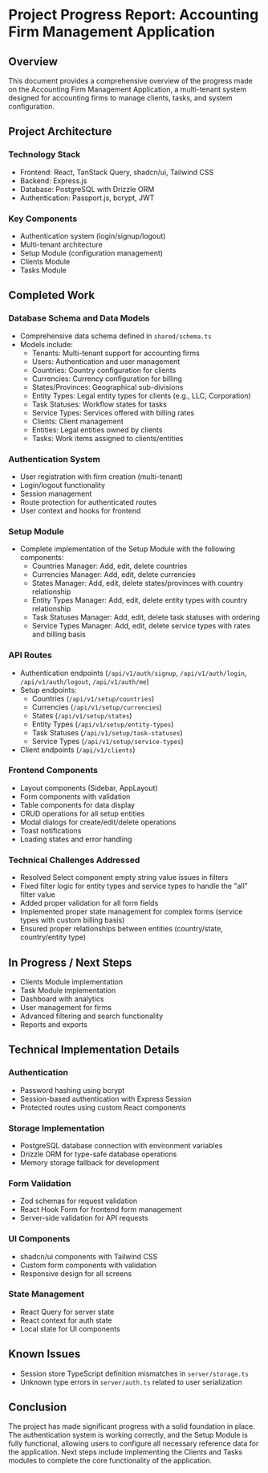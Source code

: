 # Project Progress Report: Accounting Firm Management Application

## Overview
This document provides a comprehensive overview of the progress made on the Accounting Firm Management Application, a multi-tenant system designed for accounting firms to manage clients, tasks, and system configuration.

## Project Architecture

### Technology Stack
- Frontend: React, TanStack Query, shadcn/ui, Tailwind CSS
- Backend: Express.js
- Database: PostgreSQL with Drizzle ORM
- Authentication: Passport.js, bcrypt, JWT

### Key Components
- Authentication system (login/signup/logout)
- Multi-tenant architecture
- Setup Module (configuration management)
- Clients Module
- Tasks Module

## Completed Work

### Database Schema and Data Models
- Comprehensive data schema defined in `shared/schema.ts`
- Models include:
  - Tenants: Multi-tenant support for accounting firms
  - Users: Authentication and user management
  - Countries: Country configuration for clients
  - Currencies: Currency configuration for billing
  - States/Provinces: Geographical sub-divisions
  - Entity Types: Legal entity types for clients (e.g., LLC, Corporation)
  - Task Statuses: Workflow states for tasks
  - Service Types: Services offered with billing rates
  - Clients: Client management
  - Entities: Legal entities owned by clients
  - Tasks: Work items assigned to clients/entities

### Authentication System
- User registration with firm creation (multi-tenant)
- Login/logout functionality
- Session management
- Route protection for authenticated routes
- User context and hooks for frontend

### Setup Module
- Complete implementation of the Setup Module with the following components:
  - Countries Manager: Add, edit, delete countries
  - Currencies Manager: Add, edit, delete currencies
  - States Manager: Add, edit, delete states/provinces with country relationship
  - Entity Types Manager: Add, edit, delete entity types with country relationship
  - Task Statuses Manager: Add, edit, delete task statuses with ordering
  - Service Types Manager: Add, edit, delete service types with rates and billing basis

### API Routes
- Authentication endpoints (`/api/v1/auth/signup`, `/api/v1/auth/login`, `/api/v1/auth/logout`, `/api/v1/auth/me`)
- Setup endpoints:
  - Countries (`/api/v1/setup/countries`)
  - Currencies (`/api/v1/setup/currencies`)
  - States (`/api/v1/setup/states`)
  - Entity Types (`/api/v1/setup/entity-types`)
  - Task Statuses (`/api/v1/setup/task-statuses`)
  - Service Types (`/api/v1/setup/service-types`)
- Client endpoints (`/api/v1/clients`)

### Frontend Components
- Layout components (Sidebar, AppLayout)
- Form components with validation
- Table components for data display
- CRUD operations for all setup entities
- Modal dialogs for create/edit/delete operations
- Toast notifications
- Loading states and error handling

### Technical Challenges Addressed
- Resolved Select component empty string value issues in filters
- Fixed filter logic for entity types and service types to handle the "all" filter value
- Added proper validation for all form fields
- Implemented proper state management for complex forms (service types with custom billing basis)
- Ensured proper relationships between entities (country/state, country/entity type)

## In Progress / Next Steps
- Clients Module implementation
- Task Module implementation
- Dashboard with analytics
- User management for firms
- Advanced filtering and search functionality
- Reports and exports

## Technical Implementation Details

### Authentication
- Password hashing using bcrypt
- Session-based authentication with Express Session
- Protected routes using custom React components

### Storage Implementation
- PostgreSQL database connection with environment variables
- Drizzle ORM for type-safe database operations
- Memory storage fallback for development

### Form Validation
- Zod schemas for request validation
- React Hook Form for frontend form management
- Server-side validation for API requests

### UI Components
- shadcn/ui components with Tailwind CSS
- Custom form components with validation
- Responsive design for all screens

### State Management
- React Query for server state
- React context for auth state
- Local state for UI components

## Known Issues
- Session store TypeScript definition mismatches in `server/storage.ts`
- Unknown type errors in `server/auth.ts` related to user serialization

## Conclusion
The project has made significant progress with a solid foundation in place. The authentication system is working correctly, and the Setup Module is fully functional, allowing users to configure all necessary reference data for the application. Next steps include implementing the Clients and Tasks modules to complete the core functionality of the application.
